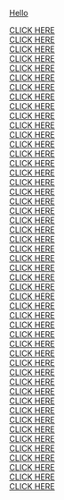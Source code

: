 <a href="https://github.com/BGP100/">Hello</a>
<p>
</p>
<a href="https://github.com/BGP100/">CLICK HERE</a>
<br>
<a href="https://github.com/BGP100/">CLICK HERE</a>
<br>
<a href="https://github.com/BGP100/">CLICK HERE</a>
<br>
<a href="https://github.com/BGP100/">CLICK HERE</a>
<br>
<a href="https://github.com/BGP100/">CLICK HERE</a>
<br>
<a href="https://github.com/BGP100/">CLICK HERE</a>
<br>
<a href="https://github.com/BGP100/">CLICK HERE</a>
<br>
<a href="https://github.com/BGP100/">CLICK HERE</a>
<br>
<a href="https://github.com/BGP100/">CLICK HERE</a>
<br>
<a href="https://github.com/BGP100/">CLICK HERE</a>
<br>
<a href="https://github.com/BGP100/">CLICK HERE</a>
<br>
<a href="https://github.com/BGP100/">CLICK HERE</a>
<br>
<a href="https://github.com/BGP100/">CLICK HERE</a>
<br>
<a href="https://github.com/BGP100/">CLICK HERE</a>
<br>
<a href="https://github.com/BGP100/">CLICK HERE</a>
<br>
<a href="https://github.com/BGP100/">CLICK HERE</a>
<br>
<a href="https://github.com/BGP100/">CLICK HERE</a>
<br>
<a href="https://github.com/BGP100/">CLICK HERE</a>
<br>
<a href="https://github.com/BGP100/">CLICK HERE</a>
<br>
<a href="https://github.com/BGP100/">CLICK HERE</a>
<br>
<a href="https://github.com/BGP100/">CLICK HERE</a>
<br>
<a href="https://github.com/BGP100/">CLICK HERE</a>
<br>
<a href="https://github.com/BGP100/">CLICK HERE</a>
<br>
<a href="https://github.com/BGP100/">CLICK HERE</a>
<br>
<a href="https://github.com/BGP100/">CLICK HERE</a>
<br>
<a href="https://github.com/BGP100/">CLICK HERE</a>
<br>
<a href="https://github.com/BGP100/">CLICK HERE</a>
<br>
<a href="https://github.com/BGP100/">CLICK HERE</a>
<br>
<a href="https://github.com/BGP100/">CLICK HERE</a>
<br>
<a href="https://github.com/BGP100/">CLICK HERE</a>
<br>
<a href="https://github.com/BGP100/">CLICK HERE</a>
<br>
<a href="https://github.com/BGP100/">CLICK HERE</a>
<br>
<a href="https://github.com/BGP100/">CLICK HERE</a>
<br>
<a href="https://github.com/BGP100/">CLICK HERE</a>
<br>
<a href="https://github.com/BGP100/">CLICK HERE</a>
<br>
<a href="https://github.com/BGP100/">CLICK HERE</a>
<br>
<a href="https://github.com/BGP100/">CLICK HERE</a>
<br>
<a href="https://github.com/BGP100/">CLICK HERE</a>
<br>
<a href="https://github.com/BGP100/">CLICK HERE</a>
<br>
<a href="https://github.com/BGP100/">CLICK HERE</a>
<br>
<a href="https://github.com/BGP100/">CLICK HERE</a>
<br>
<a href="https://github.com/BGP100/">CLICK HERE</a>
<br>
<a href="https://github.com/BGP100/">CLICK HERE</a>
<br>
<a href="https://github.com/BGP100/">CLICK HERE</a>
<br>
<a href="https://github.com/BGP100/">CLICK HERE</a>
<br>
<a href="https://github.com/BGP100/">CLICK HERE</a>
<br>
<a href="https://github.com/BGP100/">CLICK HERE</a>
<br>
<a href="https://github.com/BGP100/">CLICK HERE</a>
<br>
<a href="https://github.com/BGP100/">CLICK HERE</a>
